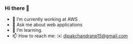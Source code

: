 ### Hi there 👋

- 🔭 I’m currently working at AWS
- 💬 Ask me about web applications
- 🌱 I’m learning.
- 📫 How to reach me: ✉️ dipakchandranp15@gmail.com

